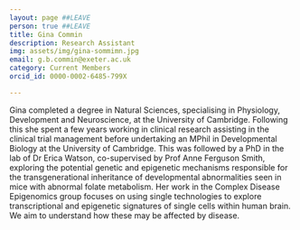 ```yaml
---
layout: page ##LEAVE
person: true ##LEAVE
title: Gina Commin 
description: Research Assistant
img: assets/img/gina-sommimn.jpg 
email: g.b.commin@exeter.ac.uk
category: Current Members
orcid_id: 0000-0002-6485-799X

---
```


<!-- DESCRIPTION - PLEASE EDIT THE BELOW -->
Gina completed a degree in Natural Sciences, specialising in Physiology, Development and Neuroscience, at the University of Cambridge. Following this she spent a few years working in clinical research assisting in the clinical trial management before undertaking an MPhil in Developmental Biology at the University of Cambridge. This was followed by a PhD in the lab of Dr Erica Watson, co-supervised by Prof Anne Ferguson Smith, exploring the potential genetic and epigenetic mechanisms responsible for the transgenerational inheritance of developmental abnormalities seen in mice with abnormal folate metabolism.
Her work in the Complex Disease Epigenomics group focuses on using single technologies to explore transcriptional and epigenetic signatures of single cells within human brain. We aim to understand how these may be affected by disease.


<!-- if you are unsure how to complete this, look here (https://github.com/aspides-js/aspides-js.github.io/blob/master/_people/nicholas-clifton.md?plain=1) for an example or you can slack jessica
